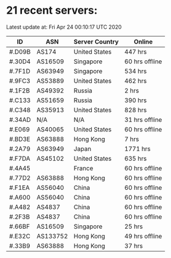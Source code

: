 # 21 recent servers:

Latest update at: Fri Apr 24 00:10:17 UTC 2020

| ID | ASN | Server Country | Online |
| -- | --- | -------------- | ------ |
| #.D09B | AS174 | United States | 447 hrs |
| #.30D4 | AS16509 | Singapore | 60 hrs offline |
| #.7F1D | AS63949 | Singapore | 534 hrs |
| #.9FC3 | AS53889 | United States | 462 hrs |
| #.1F2B | AS49392 | Russia | 2 hrs |
| #.C133 | AS51659 | Russia | 390 hrs |
| #.C348 | AS35913 | United States | 828 hrs |
| #.34AD | N/A | N/A | 31 hrs offline |
| #.E069 | AS40065 | United States | 60 hrs offline |
| #.BD3E | AS63888 | Hong Kong | 7 hrs |
| #.2A79 | AS63949 | Japan | 1771 hrs |
| #.F7DA | AS45102 | United States | 635 hrs |
| #.4A45 |  | France | 60 hrs offline |
| #.77D2 | AS63888 | Hong Kong | 60 hrs offline |
| #.F1EA | AS56040 | China | 60 hrs offline |
| #.A600 | AS56040 | China | 60 hrs offline |
| #.A482 | AS4837 | China | 60 hrs offline |
| #.2F3B | AS4837 | China | 60 hrs offline |
| #.66BF | AS16509 | Singapore | 25 hrs |
| #.E32C | AS133752 | Hong Kong | 49 hrs offline |
| #.33B9 | AS63888 | Hong Kong | 37 hrs |

